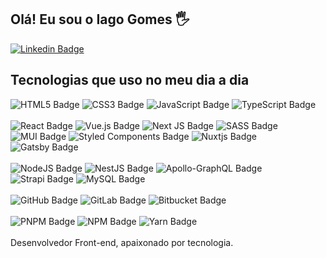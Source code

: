 ## Olá! Eu sou o Iago Gomes 🖐️
<div>
   <a href="https://www.linkedin.com/in/-iagogomes" target="_blank">
       <img src="https://img.shields.io/badge/linkedin-%230077B5.svg?style=for-the-badge&logo=linkedin&logoColor=white" alt="Linkedin Badge">
   </a>
<div/>
<div>
    <h2>Tecnologias que uso no meu dia a dia</h2>
    <div>
    <img src="https://img.shields.io/badge/html5-%23E34F26.svg?style=for-the-badge&logo=html5&logoColor=white" alt="HTML5 Badge">
       <img src="https://img.shields.io/badge/css3-%231572B6.svg?style=for-the-badge&logo=css3&logoColor=white" alt="CSS3 Badge">
       <img src="https://img.shields.io/badge/javascript-%23323330.svg?style=for-the-badge&logo=javascript&logoColor=%23F7DF1E" alt="JavaScript Badge">
       <img src="https://img.shields.io/badge/typescript-%23007ACC.svg?style=for-the-badge&logo=typescript&logoColor=white" alt="TypeScript Badge">
       <br><br>
       <img src="https://img.shields.io/badge/react-%2320232a.svg?style=for-the-badge&logo=react&logoColor=%2361DAFB" alt="React Badge">
       <img src="https://img.shields.io/badge/vuejs-%2335495e.svg?style=for-the-badge&logo=vuedotjs&logoColor=%234FC08D" alt="Vue.js Badge">
       <img src="https://img.shields.io/badge/Next-black?style=for-the-badge&logo=next.js&logoColor=white" alt="Next JS Badge">
       <img src="https://img.shields.io/badge/SASS-hotpink.svg?style=for-the-badge&logo=SASS&logoColor=white" alt="SASS Badge">
       <img src="https://img.shields.io/badge/MUI-%230081CB.svg?style=for-the-badge&logo=mui&logoColor=white" alt="MUI Badge">
       <img src="https://img.shields.io/badge/styled--components-DB7093?style=for-the-badge&logo=styled-components&logoColor=white" alt="Styled Components Badge">
       <img src="https://img.shields.io/badge/Nuxt-002E3B?style=for-the-badge&logo=nuxtdotjs&logoColor=#00DC82" alt="Nuxtjs Badge">
       <img src="https://img.shields.io/badge/Gatsby-%23663399.svg?style=for-the-badge&logo=gatsby&logoColor=white" alt="Gatsby Badge">
       <br><br>
       <img src="https://img.shields.io/badge/node.js-6DA55F?style=for-the-badge&logo=node.js&logoColor=white" alt="NodeJS Badge">
       <img src="https://img.shields.io/badge/nestjs-%23E0234E.svg?style=for-the-badge&logo=nestjs&logoColor=white" alt="NestJS Badge">
       <img src="https://img.shields.io/badge/-ApolloGraphQL-311C87?style=for-the-badge&logo=apollo-graphql" alt="Apollo-GraphQL Badge">
       <img src="https://img.shields.io/badge/strapi-%232E7EEA.svg?style=for-the-badge&logo=strapi&logoColor=white" alt="Strapi Badge">
       <img src="https://img.shields.io/badge/mysql-4479A1.svg?style=for-the-badge&logo=mysql&logoColor=white" alt="MySQL Badge">
       <br><br>
       <img src="https://img.shields.io/badge/github-%23121011.svg?style=for-the-badge&logo=github&logoColor=white" alt="GitHub Badge">
       <img src="https://img.shields.io/badge/gitlab-%23181717.svg?style=for-the-badge&logo=gitlab&logoColor=white" alt="GitLab Badge">
       <img src="https://img.shields.io/badge/bitbucket-%230047B3.svg?style=for-the-badge&logo=bitbucket&logoColor=white" alt="Bitbucket Badge">
       <br><br>
       <img src="https://img.shields.io/badge/pnpm-%234a4a4a.svg?style=for-the-badge&logo=pnpm&logoColor=f69220" alt="PNPM Badge">
       <img src="https://img.shields.io/badge/NPM-%23CB3837.svg?style=for-the-badge&logo=npm&logoColor=white" alt="NPM Badge">
       <img src="https://img.shields.io/badge/yarn-%232C8EBB.svg?style=for-the-badge&logo=yarn&logoColor=white" alt="Yarn Badge">
    <div/>
</div><br>
Desenvolvedor Front-end, apaixonado por tecnologia.
